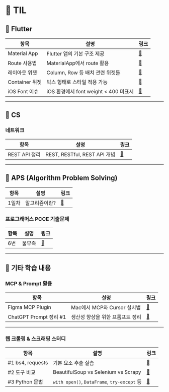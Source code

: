 # 🍋 TIL 

## 💭 Flutter

| 항목 | 설명 | 링크 |
|------|------|------|
| Material App | Flutter 앱의 기본 구조 제공 | [🔗](flutter/layout/materialapp.md) |
| Route 사용법 | MaterialApp에서 route 활용 | [🔗](flutter/layout/route.md) |
| 레이아웃 위젯 | Column, Row 등 배치 관련 위젯들 | [🔗](flutter/layout/layout_widget.md) |
| Container 위젯 | 박스 형태로 스타일 적용 가능 | [🔗](flutter/layout/container_widget.md) |
| iOS Font 이슈 | iOS 환경에서 font weight < 400 미표시 | [🔗](flutter/issue/custom_font_issue.md) |

---

## 💭 CS

### 네트워크

| 항목 | 설명 | 링크 |
|------|------|------|
| REST API 정리 | REST, RESTful, REST API 개념 | [🔗](CS/api.md) |

---
## 💭 APS (Algorithm Problem Solving)
| 항목 | 설명 | 링크 |
|------|------|------|
| 1일차 | 알고리즘이란? | [🔗](APS/1일차/array1.md) |

### 프로그래머스 PCCE 기출문제
| 항목 | 설명 | 링크 |
|------|------|------|
| 6번 | 물부족 | [🔗](APS/PCCE기출문제/6번_물부족(O).py) |

---

## 💭 기타 학습 내용

### MCP & Prompt 활용

| 항목 | 설명 | 링크 |
|------|------|------|
| Figma MCP Plugin | Mac에서 MCP와 Cursor 설치법 | [🔗](https://velog.io/@woojin-devv/Figma-MCP-Plugin-Cursor-%EC%84%A4%EC%B9%98-%EB%B0%A9%EB%B2%95) |
| ChatGPT Prompt 정리 #1 | 생산성 향상을 위한 프롬프트 정리 | [🔗](https://velog.io/@woojin-devv/Medium-%EA%B0%9C%EB%B0%9C%EC%9E%90%EB%93%A4%EC%9D%B4-%EC%95%8C%EC%95%84%EC%95%BC-%ED%95%A0-15%EA%B0%80%EC%A7%80-ChatGPT-Prompts-%EC%A0%95%EB%A6%AC-1) |

---

### 웹 크롤링 & 스크래핑 스터디

| 항목 | 설명 | 링크 |
|------|------|------|
| #1 bs4, requests | 기본 요소 추출 실습 | [🔗](https://velog.io/@woojin-devv/%EC%9B%B9-%ED%81%AC%EB%A1%A4%EB%A7%81-%EA%B8%B0%EC%B4%88-%EA%B3%B5%EB%B6%80%ED%95%98%EA%B8%B0-bs4-requests%EC%9A%94%EC%86%8C-%EC%B6%94%EC%B6%9C-1) |
| #2 도구 비교 | BeautifulSoup vs Selenium vs Scrapy | [🔗](https://velog.io/@woojin-devv/%EC%9B%B9-%ED%81%AC%EB%A1%A4%EB%A7%81-%EB%9C%AF%EC%96%B4%EB%A8%B9%EA%B8%B0-2-%EC%8A%A4%ED%81%AC%EB%9E%98%ED%95%91-%EB%8F%84%EA%B5%AC-%EB%B9%84%EA%B5%90-bs4-selenium-scrapy) |
| #3 Python 문법 | `with open()`, `DataFrame`, `try-except` 등 | [🔗](https://velog.io/@woojin-devv/%EC%9B%B9-%ED%81%AC%EB%A1%A4%EB%A7%81-%EB%9C%AF%EC%96%B4%EB%A8%B9%EA%B8%B0-3-%EC%9E%90%EC%A3%BC-%EC%93%B0%EB%8A%94-Python-%EB%AC%B8%EB%B2%95-%EB%AA%A8%EC%9D%8C-with-open-Dataframe-try-except) |
